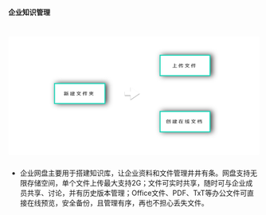 #### 企业知识管理
# ![](/assets/企业知识管理.png)
* 企业网盘主要用于搭建知识库，让企业资料和文件管理井井有条。网盘支持无限存储空间，单个文件上传最大支持2G；文件可实时共享，随时可与企业成员共享、讨论，并有历史版本管理；Office文件、PDF、TxT等办公文件可直接在线预览，安全备份，且管理有序，再也不担心丢失文件。
